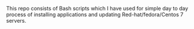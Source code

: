 This repo consists of Bash scripts which I have used for simple day to day process of installing applications and updating Red-hat/fedora/Centos 7 servers.
